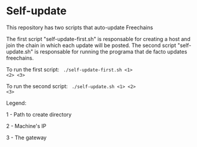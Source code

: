 # Self-update
This repository has two scripts that auto-update Freechains

The first script "self-update-first.sh" is responsable for creating a host and join the chain in which each update will be posted. The second script "self-update.sh" is responsable for running the programa that de facto updates freechains.

To run the first script:
<code>
./self-update-first.sh <1> <2> <3>
</code>

To run the second script:
<code>
./self-update.sh <1> <2> <3>
</code>

Legend:

1 - Path to create directory

2 - Machine's IP

3 - The gateway
